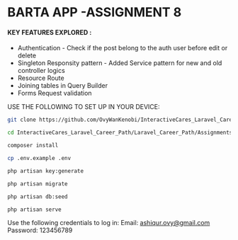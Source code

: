 
# BARTA APP -ASSIGNMENT 8

#### KEY FEATURES EXPLORED :
* Authentication - Check if the post belong to the auth user before edit or delete
* Singleton Responsity pattern - Added Service pattern for new and old controller logics
* Resource Route
* Joining tables in Query Builder
* Forms Request validation 

USE THE FOLLOWING TO SET UP IN YOUR DEVICE:

```bash
git clone https://github.com/OvyWanKenobi/InteractiveCares_Laravel_Career_Path.git
```

```bash
cd InteractiveCares_Laravel_Career_Path/Laravel_Career_Path/Assignments/Assignment_8_Barta_App
```

```bash
composer install
```

```bash
cp .env.example .env
```

```bash
php artisan key:generate
```

```bash
php artisan migrate
```

```bash
php artisan db:seed
```

```bash
php artisan serve
```

Use the following credentials to log in:
Email: ashiqur.ovy@gmail.com
Password: 123456789
